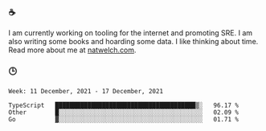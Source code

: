 ### ☕

I am currently working on tooling for the internet and promoting SRE. I am also writing some books and hoarding some data. I like thinking about time. Read more about me at [natwelch.com](https://natwelch.com).

### 🕒

<!--START_SECTION:waka-->
```text
Week: 11 December, 2021 - 17 December, 2021

TypeScript   ███████████████████████████████████████▒░   96.17 % 
Other        █░░░░░░░░░░░░░░░░░░░░░░░░░░░░░░░░░░░░░░░░   02.09 % 
Go           ▓░░░░░░░░░░░░░░░░░░░░░░░░░░░░░░░░░░░░░░░░   01.71 % 
```
<!--END_SECTION:waka-->
